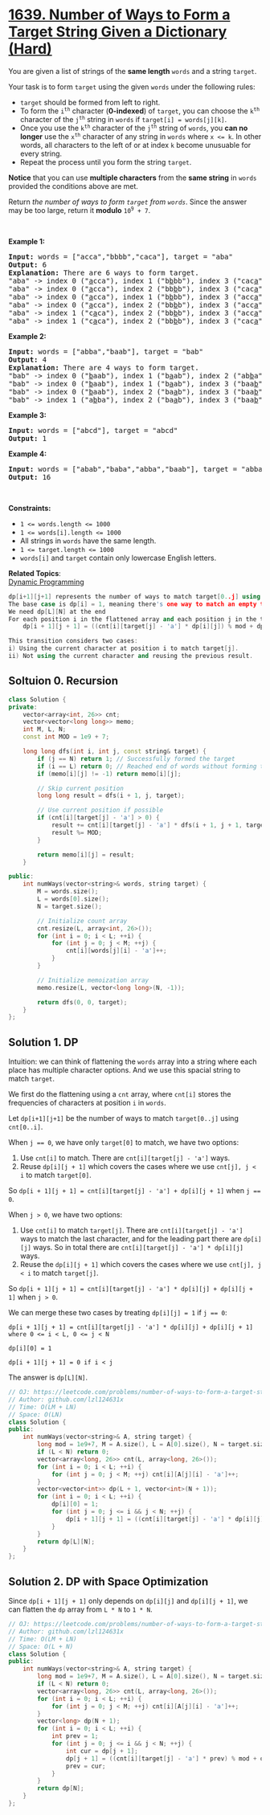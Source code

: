 # [1639. Number of Ways to Form a Target String Given a Dictionary (Hard)](https://leetcode.com/problems/number-of-ways-to-form-a-target-string-given-a-dictionary/)

<p>You are given a list of strings of the <strong>same length</strong> <code>words</code> and a string <code>target</code>.</p>

<p>Your task is to form <code>target</code> using the given <code>words</code> under the following rules:</p>

<ul>
	<li><code>target</code> should be formed from left to right.</li>
	<li>To form the <code>i<sup>th</sup></code> character (<strong>0-indexed</strong>) of <code>target</code>, you can choose the <code>k<sup>th</sup></code> character of the <code>j<sup>th</sup></code> string in <code>words</code> if <code>target[i] = words[j][k]</code>.</li>
	<li>Once you use the <code>k<sup>th</sup></code> character of the <code>j<sup>th</sup></code> string of <code>words</code>, you <strong>can no longer</strong> use the <code>x<sup>th</sup></code> character of any string in <code>words</code> where <code>x &lt;= k</code>. In other words, all characters to the left of or at index <code>k</code> become unusuable for every string.</li>
	<li>Repeat the process until you form the string <code>target</code>.</li>
</ul>

<p><strong>Notice</strong>&nbsp;that you can use <strong>multiple characters</strong> from the <strong>same string</strong> in <code>words</code> provided the conditions above are met.</p>

<p>Return <em>the number of ways to form <code>target</code> from <code>words</code></em>. Since the answer may be too large, return it <strong>modulo</strong> <code>10<sup>9</sup> + 7</code>.</p>

<p>&nbsp;</p>
<p><strong>Example 1:</strong></p>

<pre><strong>Input:</strong> words = ["acca","bbbb","caca"], target = "aba"
<strong>Output:</strong> 6
<strong>Explanation:</strong> There are 6 ways to form target.
"aba" -&gt; index 0 ("<u>a</u>cca"), index 1 ("b<u>b</u>bb"), index 3 ("cac<u>a</u>")
"aba" -&gt; index 0 ("<u>a</u>cca"), index 2 ("bb<u>b</u>b"), index 3 ("cac<u>a</u>")
"aba" -&gt; index 0 ("<u>a</u>cca"), index 1 ("b<u>b</u>bb"), index 3 ("acc<u>a</u>")
"aba" -&gt; index 0 ("<u>a</u>cca"), index 2 ("bb<u>b</u>b"), index 3 ("acc<u>a</u>")
"aba" -&gt; index 1 ("c<u>a</u>ca"), index 2 ("bb<u>b</u>b"), index 3 ("acc<u>a</u>")
"aba" -&gt; index 1 ("c<u>a</u>ca"), index 2 ("bb<u>b</u>b"), index 3 ("cac<u>a</u>")
</pre>

<p><strong>Example 2:</strong></p>

<pre><strong>Input:</strong> words = ["abba","baab"], target = "bab"
<strong>Output:</strong> 4
<strong>Explanation:</strong> There are 4 ways to form target.
"bab" -&gt; index 0 ("<u>b</u>aab"), index 1 ("b<u>a</u>ab"), index 2 ("ab<u>b</u>a")
"bab" -&gt; index 0 ("<u>b</u>aab"), index 1 ("b<u>a</u>ab"), index 3 ("baa<u>b</u>")
"bab" -&gt; index 0 ("<u>b</u>aab"), index 2 ("ba<u>a</u>b"), index 3 ("baa<u>b</u>")
"bab" -&gt; index 1 ("a<u>b</u>ba"), index 2 ("ba<u>a</u>b"), index 3 ("baa<u>b</u>")
</pre>

<p><strong>Example 3:</strong></p>

<pre><strong>Input:</strong> words = ["abcd"], target = "abcd"
<strong>Output:</strong> 1
</pre>

<p><strong>Example 4:</strong></p>

<pre><strong>Input:</strong> words = ["abab","baba","abba","baab"], target = "abba"
<strong>Output:</strong> 16
</pre>

<p>&nbsp;</p>
<p><strong>Constraints:</strong></p>

<ul>
	<li><code>1 &lt;= words.length &lt;= 1000</code></li>
	<li><code>1 &lt;= words[i].length &lt;= 1000</code></li>
	<li>All strings in <code>words</code> have the same length.</li>
	<li><code>1 &lt;= target.length &lt;= 1000</code></li>
	<li><code>words[i]</code> and <code>target</code> contain only lowercase English letters.</li>
</ul>


**Related Topics**:  
[Dynamic Programming](https://leetcode.com/tag/dynamic-programming/)

```cpp
dp[i+1][j+1] represents the number of ways to match target[0..j] using cnt[0..i].
The base case is dp[i] = 1, meaning there's one way to match an empty target.
We need dp[L][N] at the end
For each position i in the flattened array and each position j in the target:
    dp[i + 1][j + 1] = ((cnt[i][target[j] - 'a'] * dp[i][j]) % mod + dp[i][j + 1]) % mod;

This transition considers two cases:
i) Using the current character at position i to match target[j].
ii) Not using the current character and reusing the previous result.
```

## Soltuion 0. Recursion

```cpp
class Solution {
private:
    vector<array<int, 26>> cnt;
    vector<vector<long long>> memo;
    int M, L, N;
    const int MOD = 1e9 + 7;

    long long dfs(int i, int j, const string& target) {
        if (j == N) return 1; // Successfully formed the target
        if (i == L) return 0; // Reached end of words without forming target
        if (memo[i][j] != -1) return memo[i][j];

        // Skip current position
        long long result = dfs(i + 1, j, target);

        // Use current position if possible
        if (cnt[i][target[j] - 'a'] > 0) {
            result += cnt[i][target[j] - 'a'] * dfs(i + 1, j + 1, target);
            result %= MOD;
        }

        return memo[i][j] = result;
    }

public:
    int numWays(vector<string>& words, string target) {
        M = words.size();
        L = words[0].size();
        N = target.size();

        // Initialize count array
        cnt.resize(L, array<int, 26>());
        for (int i = 0; i < L; ++i) {
            for (int j = 0; j < M; ++j) {
                cnt[i][words[j][i] - 'a']++;
            }
        }

        // Initialize memoization array
        memo.resize(L, vector<long long>(N, -1));

        return dfs(0, 0, target);
    }
};

```

## Solution 1. DP

Intuition: we can think of flattening the `words` array into a string where each place has multiple character options. And we use this spacial string to match `target`.

We first do the flattening using a `cnt` array, where `cnt[i]` stores the frequencies of characters at position `i` in `words`.

Let `dp[i+1][j+1]` be the number of ways to match `target[0..j]` using `cnt[0..i]`.

When `j == 0`, we have only `target[0]` to match, we have two options:
1. Use `cnt[i]` to match. There are `cnt[i][target[j] - 'a']` ways.
2. Reuse `dp[i][j + 1]` which covers the cases where we use `cnt[j], j < i` to match `target[0]`.

So `dp[i + 1][j + 1] = cnt[i][target[j] - 'a'] + dp[i][j + 1]` when `j == 0`.

When `j > 0`, we have two options:
1. Use `cnt[i]` to match `target[j]`. There are `cnt[i][target[j] - 'a']` ways to match the last character, and for the leading part there are `dp[i][j]` ways. So in total there are `cnt[i][target[j] - 'a'] * dp[i][j]` ways.
2. Reuse the `dp[i][j + 1]` which covers the cases where we use `cnt[j], j < i` to match `target[j]`. 

So `dp[i + 1][j + 1] = cnt[i][target[j] - 'a'] * dp[i][j] + dp[i][j + 1]` when `j > 0`.

We can merge these two cases by treating `dp[i][j] = 1` if `j == 0`:

```
dp[i + 1][j + 1] = cnt[i][target[j] - 'a'] * dp[i][j] + dp[i][j + 1] where 0 <= i < L, 0 <= j < N

dp[i][0] = 1

dp[i + 1][j + 1] = 0 if i < j
```

The answer is `dp[L][N]`.

```cpp
// OJ: https://leetcode.com/problems/number-of-ways-to-form-a-target-string-given-a-dictionary/
// Author: github.com/lzl124631x
// Time: O(LM + LN)
// Space: O(LN)
class Solution {
public:
    int numWays(vector<string>& A, string target) {
        long mod = 1e9+7, M = A.size(), L = A[0].size(), N = target.size();
        if (L < N) return 0;
        vector<array<long, 26>> cnt(L, array<long, 26>());
        for (int i = 0; i < L; ++i) {
            for (int j = 0; j < M; ++j) cnt[i][A[j][i] - 'a']++;
        }
        vector<vector<int>> dp(L + 1, vector<int>(N + 1));
        for (int i = 0; i < L; ++i) {
            dp[i][0] = 1;
            for (int j = 0; j <= i && j < N; ++j) {
                dp[i + 1][j + 1] = ((cnt[i][target[j] - 'a'] * dp[i][j]) % mod + dp[i][j + 1]) % mod;
            }
        }
        return dp[L][N];
    }
};
```

## Solution 2. DP with Space Optimization

Since `dp[i + 1][j + 1]` only depends on `dp[i][j]` and `dp[i][j + 1]`, we can flatten the `dp` array from `L * N` to `1 * N`.

```cpp
// OJ: https://leetcode.com/problems/number-of-ways-to-form-a-target-string-given-a-dictionary/
// Author: github.com/lzl124631x
// Time: O(LM + LN)
// Space: O(L + N)
class Solution {
public:
    int numWays(vector<string>& A, string target) {
        long mod = 1e9+7, M = A.size(), L = A[0].size(), N = target.size();
        if (L < N) return 0;
        vector<array<long, 26>> cnt(L, array<long, 26>());
        for (int i = 0; i < L; ++i) {
            for (int j = 0; j < M; ++j) cnt[i][A[j][i] - 'a']++;
        }
        vector<long> dp(N + 1);
        for (int i = 0; i < L; ++i) {
            int prev = 1;
            for (int j = 0; j <= i && j < N; ++j) {
                int cur = dp[j + 1];
                dp[j + 1] = ((cnt[i][target[j] - 'a'] * prev) % mod + dp[j + 1]) % mod;
                prev = cur;
            }
        }
        return dp[N];
    }
};
```

